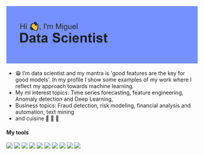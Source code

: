 
![](https://github.com/miguelmayhem92/miguelmayhem92/blob/main/header.png)

- 😁 I’m data scientist and my mantra is 'good features are the key for good models'. In my profile I show some examples of my work where I reflect my approach towards machine learning. 
- My ml interest topics: Time series forecasting, feature engineering, Anomaly detection and Deep Learning,
- Business topics: Fraud detection, risk modeling, financial analysis and automation, text mining 
-   and cuisine 🍜 🍖 🍝 

#### My tools

![](https://img.shields.io/badge/-Python-yellow)  ![](https://img.shields.io/badge/-Pyspark-yellow)   ![](https://img.shields.io/badge/-Scikit_learn-green)     ![](https://img.shields.io/badge/-Feature_engine-green)  ![](https://img.shields.io/badge/-FastAPI-green) 
![](https://img.shields.io/badge/-Keras-blue)  ![](https://img.shields.io/badge/-Tensorflow-yellow)
![](https://img.shields.io/badge/-Stattools-blue)  ![](https://img.shields.io/badge/-Sql-blue)   ![](https://img.shields.io/badge/-R-blue)
